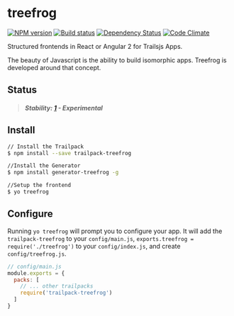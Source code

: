 # treefrog

[![NPM version][npm-image]][npm-url]
[![Build status][ci-image]][ci-url]
[![Dependency Status][daviddm-image]][daviddm-url]
[![Code Climate][codeclimate-image]][codeclimate-url]

Structured frontends in React or Angular 2 for Trailsjs Apps.

The beauty of Javascript is the ability to build isomorphic apps.
Treefrog is developed around that concept.  

## Status

> ##### Stability: [1](http://nodejs.org/api/documentation.html#documentation_stability_index) - Experimental

## Install

```sh
// Install the Trailpack
$ npm install --save trailpack-treefrog

//Install the Generator
$ npm install generator-treefrog -g

//Setup the frontend
$ yo treefrog
```

## Configure
Running `yo treefrog` will prompt you to configure your app.
It will add the `trailpack-treefrog` to your `config/main.js`,
`exports.treefrog = require('./treefrog')` to your `config/index.js`,
and create `config/treefrog.js`.

```js
// config/main.js
module.exports = {
  packs: [
    // ... other trailpacks
    require('trailpack-treefrog')
  ]
}
```

[npm-image]: https://img.shields.io/npm/v/treefrog.svg?style=flat-square
[npm-url]: https://npmjs.org/package/trailpack-treefrog
[ci-image]: https://img.shields.io/travis/CaliStyle/trailpack-treefrog/master.svg?style=flat-square
[ci-url]: https://travis-ci.org/CaliStyle/trailpack-treefrog
[daviddm-image]: http://img.shields.io/david/CaliStyle/trailpack-treefrog.svg?style=flat-square
[daviddm-url]: https://david-dm.org/CaliStyle/trailpack-treefrog
[codeclimate-image]: https://img.shields.io/codeclimate/github/CaliStyle/trailpack-treefrog.svg?style=flat-square
[codeclimate-url]: https://codeclimate.com/github/CaliStyle/trailpack-treefrog

